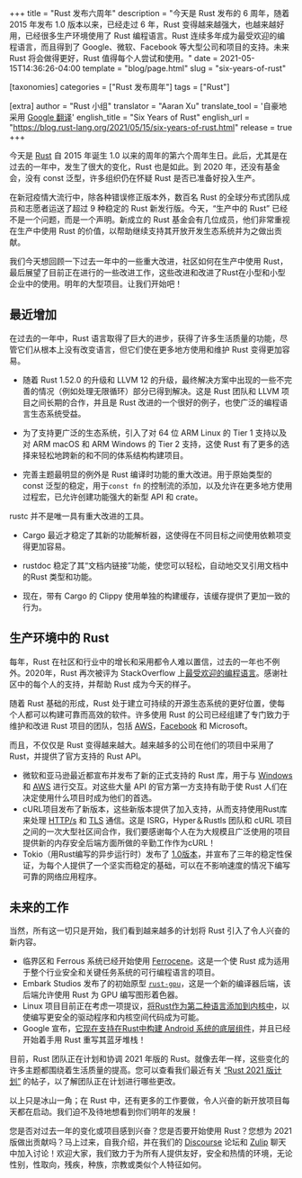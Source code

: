 +++
title = "Rust 发布六周年"
description = "今天是 Rust 发布的 6 周年，随着 2015 年发布 1.0 版本以来，已经走过 6 年，Rust 变得越来越强大，也越来越好用，已经很多生产环境使用了 Rust 编程语言。Rust 连续多年成为最受欢迎的编程语言，而且得到了 Google、微软、Facebook 等大型公司和项目的支持。未来 Rust 将会做得更好，Rust 值得每个人尝试和使用。"
date = 2021-05-15T14:36:26-04:00
template = "blog/page.html"
slug = "six-years-of-rust"

[taxonomies]
categories = ["Rust 发布周年"]
tags = ["Rust"]

[extra]
author = "Rust 小组"
translator = "Aaran Xu"
translate_tool = '自豪地采用 <a href="https://translate.google.cn">Google 翻译</a>'
english_title = "Six Years of Rust"
english_url = "https://blog.rust-lang.org/2021/05/15/six-years-of-rust.html"
release = true
+++

今天是 [Rust] 自 2015 年诞生 1.0 以来的周年的第六个周年生日。此后，尤其是在过去的一年中，发生了很大的变化，Rust 也是如此。到 2020 年，还没有基金会，没有 const 泛型，许多组织仍在怀疑 Rust 是否已准备好投入生产。

在新冠疫情大流行中，除各种错误修正版本外，数百名 Rust 的全球分布式团队成员和志愿者运送了超过 9 种稳定的 Rust 新发行版。今天，“生产中的 Rust” 已经不是一个问题，而是一个声明。新成立的 Rust 基金会有几位成员，他们非常重视在生产中使用 Rust 的价值，以帮助继续支持其开放开发生态系统并为之做出贡献。

我们今天想回顾一下过去一年中的一些重大改进，社区如何在生产中使用 Rust，最后展望了目前正在进行的一些改进工作，这些改进和改进了Rust在小型和小型企业中的使用。明年的大型项目。让我们开始吧！

[rust]: https://www.rust-lang.org

## 最近增加

在过去的一年中，Rust 语言取得了巨大的进步，获得了许多生活质量的功能，尽管它们从根本上没有改变语言，但它们使在更多地方使用和维护 Rust 变得更加容易。

- 随着 Rust 1.52.0 的升级和 LLVM 12 的升级，最终解决方案中出现的一些不完善的情况（例如处理无限循环）部分已得到解决。这是 Rust 团队和 LLVM 项目之间长期的合作，并且是 Rust 改进的一个很好的例子，也使广泛的编程语言生态系统受益。

- 为了支持更广泛的生态系统，引入了对 64 位 ARM Linux 的 Tier 1 支持以及对 ARM macOS 和 ARM Windows 的 Tier 2 支持，这使 Rust 有了更多的选择来轻松地跨新的和不同的体系结构构建项目。

- 完善主题最明显的例外是 Rust 编译时功能的重大改进。用于原始类型的 const 泛型的稳定，用于`const fn` 的控制流的添加，以及允许在更多地方使用过程宏，已允许创建功能强大的新型 API 和 crate。

rustc 并不是唯一具有重大改进的工具。

- Cargo 最近才稳定了其新的功能解析器，这使得在不同目标之间使用依赖项变得更加容易。

- rustdoc 稳定了其“文档内链接”功能，使您可以轻松，自动地交叉引用文档中 的Rust 类型和功能。

- 现在，带有 Cargo 的 Clippy 使用单独的构建缓存，该缓存提供了更加一致的行为。

## 生产环境中的 Rust

每年，Rust 在社区和行业中的增长和采用都令人难以置信，过去的一年也不例外。2020年，Rust 再次被评为 StackOverflow 上[最受欢迎的编程语言][stackoverflow]。感谢社区中的每个人的支持，并帮助 Rust 成为今天的样子。

随着 Rust 基础的形成，Rust 处于建立可持续的开源生态系统的更好位置，使每个人都可以构建可靠而高效的软件。许多使用 Rust 的公司已经组建了专门致力于维护和改进 Rust 项目的团队，包括 [AWS](https://aws.amazon.com/blogs/opensource/how-our-aws-rust-team-will-contribute-to-rusts-future-successes/)，[Facebook](https://engineering.fb.com/2021/04/29/developer-tools/rust/) 和 Microsoft。

而且，不仅仅是 Rust 变得越来越大。越来越多的公司在他们的项目中采用了 Rust，并提供了官方支持的 Rust API。

- 微软和亚马逊最近都宣布并发布了新的正式支持的 Rust 库，用于与 [Windows] 和 [AWS] 进行交互。对这些大量 API 的官方第一方支持有助于使 Rust 人们在决定使用什么项目时成为他们的首选。
- cURL项目发布了新版本，这些新版本提供了加入支持，从而支持使用Rust库来处理 [HTTP/s] 和 [TLS] 通信。这是 ISRG，Hyper＆Rustls 团队和 cURL 项目之间的一次大型社区间合作，我们要感谢每个人在为大规模且广泛使用的项目提供新的内存安全后端方面所做的辛勤工作作为cURL！
- Tokio（用Rust编写的异步运行时）发布了 [1.0版本][tokio-1.0]，并宣布了三年的稳定性保证，为每个人提供了一个坚实而稳定的基础，可以在不影响速度的情况下编写可靠的网络应用程序。

[stackoverflow]: https://stackoverflow.blog/2020/06/05/why-the-developers-who-use-rust-love-it-so-much/
[tokio-1.0]: https://tokio.rs/blog/2020-12-tokio-1-0
[http/s]: https://daniel.haxx.se/blog/2020/10/09/rust-in-curl-with-hyper/
[tls]: https://daniel.haxx.se/blog/2021/02/09/curl-supports-rustls/
[rust foundation]: https://foundation.rust-lang.org/posts/2021-02-08-hello-world/
[windows]:https://github.com/microsoft/windows-rs
[aws]: https://github.com/awslabs/aws-sdk-rust

## 未来的工作

当然，所有这一切只是开始，我们看到越来越多的计划将 Rust 引入了令人兴奋的新内容。

- 临界区和 Ferrous 系统已经开始使用 [Ferrocene]。这是一个使 Rust 成为适用于整个行业安全和关键任务系统的可行编程语言的项目。
- Embark Studios 发布了的初始原型 [`rust-gpu`]，这是一个新的编译器后端，该后端允许使用 Rust 为 GPU 编写图形着色器。
- Linux 项目目前正在考虑一项提议，[将Rust作为第二种语言添加到内核中][linux-rust]，以使编写更安全的驱动程序和内核空间代码成为可能。
- Google 宣布，[它现在支持在Rust中构建 Android 系统的底层组件][android-rust]，并且已经开始着手用 Rust 重写其蓝牙堆栈！

目前，Rust 团队正在计划和协调 2021 年版的 Rust。就像去年一样，这些变化的许多主题都围绕着生活质量的提高。您可以查看我们最近有关 [“Rust 2021 版计划”][edition-plan] 的帖子，以了解团队正在计划进行哪些更改。

以上只是冰山一角；在 Rust 中，还有更多的工作要做，令人兴奋的新开放项目每天都在启动。我们迫不及待地想看到你们明年的发展！

您是否对过去一年的变化或项目感到兴奋？您是否要开始使用 Rust？您想为 2021 版做出贡献吗？马上过来，自我介绍，并在我们的 [Discourse][Discourse] 论坛和 [Zulip][Zulip] 聊天中加入讨论！欢迎大家，我们致力于为所有人提供友好，安全和热情的环境，无论性别，性取向，残疾，种族，宗教或类似个人特征如何。

[ferrocene]: https://ferrous-systems.com/ferrocene
[`rust-gpu`]: https://github.com/EmbarkStudios/rust-gpu
[linux-rust]: https://lore.kernel.org/lkml/CANiq72khBa2GcB6-PHM3A44Y90d6vzYAS=BVpk3nT4B6u+NVDw@mail.gmail.com/T/#mb5e524dae9d5a5815c6e68eb36b9bde4e87c861d
[edition-plan]: https://rustwiki.org/blog/edition-2021/
[discourse]: https://users.rust-lang.org/
[zulip]: https://rust-lang.zulipchat.com/
[android-rust]: https://security.googleblog.com/2021/04/rust-in-android-platform.html
